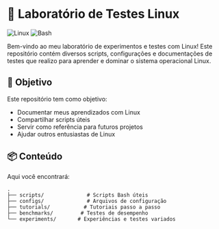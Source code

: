 # 🐧 Laboratório de Testes Linux

![Linux](https://img.shields.io/badge/Linux-FCC624?style=for-the-badge&logo=linux&logoColor=black)
![Bash](https://img.shields.io/badge/Bash-4EAA25?style=for-the-badge&logo=gnu-bash&logoColor=white)

Bem-vindo ao meu laboratório de experimentos e testes com Linux! Este repositório contém diversos scripts, configurações e documentações de testes que realizo para aprender e dominar o sistema operacional Linux.

## 🚀 Objetivo

Este repositório tem como objetivo:
- Documentar meus aprendizados com Linux
- Compartilhar scripts úteis
- Servir como referência para futuros projetos
- Ajudar outros entusiastas de Linux

## 📦 Conteúdo

Aqui você encontrará:

```text
.
├── scripts/              # Scripts Bash úteis
├── configs/              # Arquivos de configuração
├── tutorials/           # Tutoriais passo a passo
├── benchmarks/         # Testes de desempenho
└── experiments/       # Experiências e testes variados